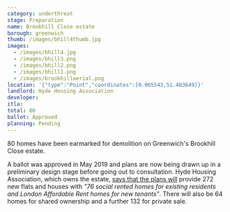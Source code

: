 ```yaml
---
category: underthreat
stage: Preparation 
name: Brookhill Close estate 
borough: greenwich
thumb: /images/bhill4thumb.jpg
images:
  - /images/bhill4.jpg
  - /images/bhill3.png
  - /images/bhill2.png
  - /images/bhill1.png
  - /images/brookhillaerial.png
location: '{"type":"Point","coordinates":[0.065543,51.483649]}'
landlord: Hyde Housing Association
developer:
itla:
total: 80
ballot: Approved
planning: Pending
---
```

80 homes have been earmarked for demolition on Greenwich's Brookhill Close estate.

A ballot was approved in May 2019 and plans are now being drawn up in a preliminary design stage before going out to consultation. Hyde Housing Association, which owns the estate, [says that the plans will](https://www.hyde-housing.co.uk/news/estate-regeneration/putting-resident-engagement-at-the-heart-of-regeneration/) provide 272 new flats and houses with _"76 social rented homes for existing residents and London Affordable Rent homes for new tenants"_. There will also be 64 homes for shared ownership and a further 132 for private sale.
